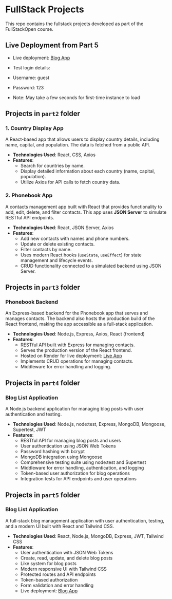 # FullStack Projects
This repo contains the fullstack projects developed as part of the FullStackOpen course.

## Live Deployment from Part 5
  - Live deployment: [Blog App](https://blog-app-ipr7.onrender.com/)
  - Test login details: 
  - Username: guest 
  - Password: 123
  
  - Note: May take a few seconds for first-time instance to load 

## Projects in `part2` folder

### 1. Country Display App
A React-based app that allows users to display country details, including name, capital, and population. The data is fetched from a public API.
- **Technologies Used**: React, CSS, Axios
- **Features**:
  - Search for countries by name.
  - Display detailed information about each country (name, capital, population).
  - Utilize Axios for API calls to fetch country data.

### 2. Phonebook App
A contacts management app built with React that provides functionality to add, edit, delete, and filter contacts. This app uses **JSON Server** to simulate RESTful API endpoints.
- **Technologies Used**: React, JSON Server, Axios
- **Features**:
  - Add new contacts with names and phone numbers.
  - Update or delete existing contacts.
  - Filter contacts by name.
  - Uses modern React hooks (`useState`, `useEffect`) for state management and lifecycle events.
  - CRUD functionality connected to a simulated backend using JSON Server.

## Projects in `part3` folder

### Phonebook Backend
An Express-based backend for the Phonebook app that serves and manages contacts. The backend also hosts the production build of the React frontend, making the app accessible as a full-stack application.
- **Technologies Used**: Node.js, Express, Axios, React (frontend)
- **Features**:
  - RESTful API built with Express for managing contacts.
  - Serves the production version of the React frontend.
  - Hosted on Render for live deployment: [Live App](https://full-stack-5jvd.onrender.com)
  - Implements CRUD operations for managing contacts.
  - Middleware for error handling and logging.

## Projects in `part4` folder

### Blog List Application
A Node.js backend application for managing blog posts with user authentication and testing.
- **Technologies Used**: Node.js, node:test, Express, MongoDB, Mongoose, Supertest, JWT
- **Features**:
  - RESTful API for managing blog posts and users
  - User authentication using JSON Web Tokens
  - Password hashing with bcrypt
  - MongoDB integration using Mongoose
  - Comprehensive testing suite using node:test and Supertest
  - Middleware for error handling, authentication, and logging
  - Token-based user authorization for blog operations
  - Integration tests for API endpoints and user operations

## Projects in `part5` folder

### Blog List Application
A full-stack blog management application with user authentication, testing, and a modern UI built with React and Tailwind CSS.
- **Technologies Used**: React, Node.js, MongoDB, Express, JWT, Tailwind CSS
- **Features**:
  - User authentication with JSON Web Tokens
  - Create, read, update, and delete blog posts
  - Like system for blog posts
  - Modern responsive UI with Tailwind CSS
  - Protected routes and API endpoints
  - Token-based authorization
  - Form validation and error handling
  - Live deployment: [Blog App](https://blog-app-ipr7.onrender.com/)
